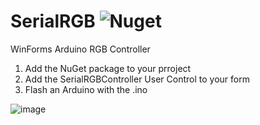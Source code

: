 # SerialRGB ![Nuget](https://img.shields.io/nuget/v/SerialRGBController)
WinForms Arduino RGB Controller

1) Add the NuGet package to your prroject
2) Add the SerialRGBController User Control to your form
3) Flash an Arduino with the .ino

![image](https://user-images.githubusercontent.com/19335151/136670268-f3de429c-08f9-4ff5-a6b3-d0b3f1b4e30b.png)
